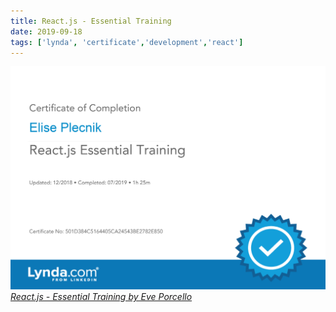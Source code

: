 ```yaml
---
title: React.js - Essential Training
date: 2019-09-18
tags: ['lynda', 'certificate','development','react']
---
```


[![Lynda Learning Certificate of Completion](./ReactjsEssentialTraining_CertificateOfCompletion.png "React.js - Essential Training")*React.js - Essential Training by Eve Porcello*](https://www.lynda.com/React-js-tutorials/React-js-Essential-Training/761961-2.html)
